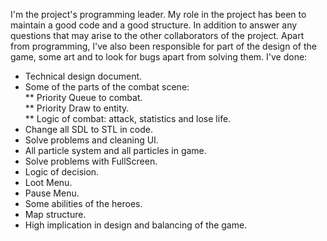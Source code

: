 I'm the project's programming leader. My role in the project has been to maintain a good code and a good structure. In addition to answer any questions that may arise to the other collaborators of the project.
Apart from programming, I've also been responsible for part of the design of the game, some art and to look for bugs apart from solving them. I've done:

* Technical design document.
* Some of the parts of the combat scene:  
	** Priority Queue to combat.  
	** Priority Draw to entity.  
	** Logic of combat: attack, statistics and lose life.  
* Change all SDL to STL in code.
* Solve problems and cleaning UI.  
* All particle system and all particles in game.  
* Solve problems with FullScreen.  
* Logic of decision.    
* Loot Menu.    
* Pause Menu.    
* Some abilities of the heroes.  
* Map structure.  
* High implication in design and balancing of the game. 
